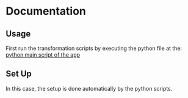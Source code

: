 # Documentation 

## Usage

First run the transformation scripts by executing the python file at the: [python main script of the app](../app/main.py)

## Set Up

In this case, the setup is done automatically by the python scripts.


